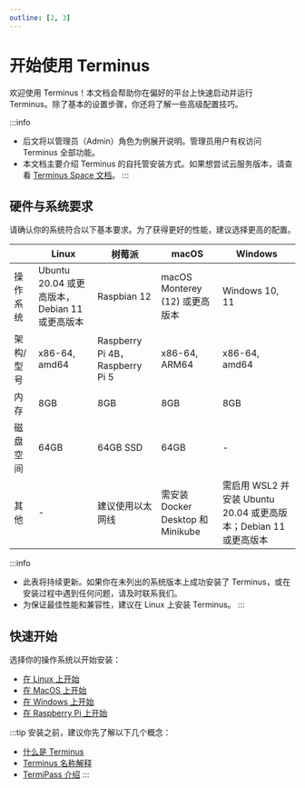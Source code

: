 ```yaml
---
outline: [2, 3]
---
```


# 开始使用 Terminus

欢迎使用 Terminus！本文档会帮助你在偏好的平台上快速启动并运行 Terminus。除了基本的设置步骤，你还将了解一些高级配置技巧。

:::info
- 后文将以管理员（Admin）角色为例展开说明。管理员用户有权访问 Terminus 全部功能。
- 本文档主要介绍 Terminus 的自托管安装方式。如果想尝试云服务版本，请查看 [Terminus Space 文档](../../../how-to/space/host/create-terminus.md)。
:::

## 硬件与系统要求

请确认你的系统符合以下基本要求。为了获得更好的性能，建议选择更高的配置。

|            | Linux                              | 树莓派                            | macOS                         | Windows                                         |
|------------|------------------------------------|--------------------------------|-------------------------------|-------------------------------------------------|
| 操作系统       | Ubuntu 20.04 或更高版本，Debian 11 或更高版本 | Raspbian 12                    | macOS Monterey (12) 或更高版本     | Windows 10, 11                                  |
| 架构/型号      | x86-64, amd64                      | Raspberry Pi 4B，Raspberry Pi 5 | x86-64, ARM64                 | x86-64, amd64                                   |
| 内存         | 8GB                                | 8GB                            | 8GB                           | 8GB                                             |
| 磁盘空间       | 64GB                               | 64GB SSD                       | 64GB                          | -                                               |
| 其他         | -                                  | 建议使用以太网线                       | 需安装 Docker Desktop 和 Minikube | 需启用 WSL2 并安装 Ubuntu 20.04 或更高版本；Debian 11 或更高版本 |

:::info
- 此表将持续更新。如果你在未列出的系统版本上成功安装了 Terminus，或在安装过程中遇到任何问题，请及时联系我们。
- 为保证最佳性能和兼容性，建议在 Linux 上安装 Terminus。
:::

## 快速开始

选择你的操作系统以开始安装：

- [在 Linux 上开始](linux.md)
- [在 MacOS 上开始](mac.md)
- [在 Windows 上开始](windows.md)
- [在 Raspberry Pi 上开始](raspberry.md)

:::tip
安装之前，建议你先了解以下几个概念：

- [什么是 Terminus](../../introduction/what-is-terminus.md)
- [Terminus 名称解释](../../terminus/terminus-name.md)
- [TermiPass 介绍](../../../how-to/termipass/overview.md)
:::